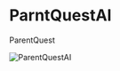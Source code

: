# ParntQuestAI
ParentQuest

![ParentQuestAI]([https://mybubblpublic.s3.ap-south-1.amazonaws.com/ParntQuest.jpg?response-content-disposition=inline&X-Amz-Security-Token=IQoJb3JpZ2luX2VjEJr%2F%2F%2F%2F%2F%2F%2F%2F%2F%2FwEaCmFwLXNvdXRoLTEiSDBGAiEAvJa18FNBN1uuK5TFt2jhSiUtl%2BPNkFwZ83FEGCXYXlQCIQDfnlAfQdi17bKKjN%2BHiGl04%2BwJNWsNLrcWzjJK7QDmpCr%2FAghzEAIaDDkyNTQyNDkwOTMzMCIMI3tl5Bijr%2B490ALoKtwCI3Fs9meTorIHUVCfbUgIunLvj1sA3wXRZPTT5zHe4URPDlYYUYn0A8XgD8dySXaotyP86lN6oaTnzHhOP5aZ%2F2pgdTMm%2BxdErwFpdya00J7muPJtAYuruMNwZ0hr%2F7F3p%2FdQKAIxdx5l6fjRkU6WfvwNC9K%2FvhQJnGrUCFkar3meTLlSeBxQ2VxJd%2BQTsGEXUYAurz99ifDf6nbx4tjGWZ0owssSZVAysI0C8FI9zPQOFbm%2BVj1SczYqZxVH4RX7K975OP1JHTj%2BR%2BPYjqDUgmw7ssm0ZxZbxp%2F3qk%2B6f1TMoDJX%2Fth5g82vYGoNGINamtdI%2F%2FWmUwmyxi5%2Fclx9WcXvEyPsnB3NVVnrS%2FSXXL3000g2VDpkC%2BH%2FPwQJSsdtsfEtZ7O0tu0H4g%2B8d4CmPNzof2OiOHCk3hpWGPBjIpYDk2%2BLxyjGrVtnP2ViZgL%2B0e6P4L1PzNoLv11CMOH4q64GOrICsV080fIiOHPH0QR1VV%2BgdnbTUQbEk1n63Fd1Me5KKvyZ%2BXYo%2FaS46KGC3y2k%2F%2FHvx35CCudpPeGA5lm9wz2HphOtyLHHaNv0GPN%2B1YCDGZRPNngEA5zdNv%2FY5gtE%2BwBUxURLcTZ%2FL59b%2FaDIKzuS0JuNn8DQSS0J4HM0j5TJkYU%2BvHIm1dW3q3HPavOVmgF1fTAd0Rr2GFDRmv%2BHGbWA938kO%2F0aM3kXrTv9Tp89PEz1T%2FmIH1ahPEi%2BWZ%2Bv0ZPBUCwpqdIjCV%2BUy9Moio6GwRbaOTosUGuZQGxLYZTCZnRBD7lPY1NhMAXpx4CRu8hm7Kt%2BW8ct%2BFn3zQVB0%2FIIknYTkjKGf8JzOe3Gua5s%2FfGMU9qhhzrMmHZElnlvav14kcXoMJK4b%2FoSFAv0gaHVxeuW&X-Amz-Algorithm=AWS4-HMAC-SHA256&X-Amz-Date=20240213T100755Z&X-Amz-SignedHeaders=host&X-Amz-Expires=300&X-Amz-Credential=ASIA5O547PQJAMLBG7M5%2F20240213%2Fap-south-1%2Fs3%2Faws4_request&X-Amz-Signature=8d32309ee6957ae7d3aa4c296fa537eda79ac28a8ae11116ca4e743f8f8fc466](https://mybubblpublic.s3.ap-south-1.amazonaws.com/parent.jpg)https://mybubblpublic.s3.ap-south-1.amazonaws.com/parent.jpg)



